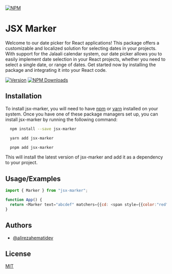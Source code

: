 [![NPM](https://nodei.co/npm/jsx-marker.png)](https://nodei.co/npm/jsx-marker/)

# JSX Marker

Welcome to our date picker for React applications! This package offers a customizable and localized solution for selecting dates in your projects. With support for the Jalaali calendar system, our date picker allows you to easily implement date selection in your React projects, whether you need to select a single date, or range of dates. Get started now by installing the package and integrating it into your React code.

[![Version][version-badge]][package]
[![NPM Downloads][dw-badge]][package]

[dw-badge]: https://img.shields.io/npm/dw/jsx-marker
[version-badge]: https://img.shields.io/npm/v/jsx-marker
[package]: https://www.npmjs.com/package/jsx-marker

## Installation

To install jsx-marker, you will need to have [npm](https://npmjs.com) or [yarn](https://yarnpkg.com) installed on your system. Once you have one of these package managers set up, you can install jsx-marker by running the following command:

```bash
  npm install --save jsx-marker
```

```bash
  yarn add jsx-marker
```

```bash
  pnpm add jsx-marker
```

This will install the latest version of jsx-marker and add it as a dependency to your project.

## Usage/Examples

```javascript
import { Marker } from "jsx-marker";

function App() {
  return <Marker text="abcdef" matchers={{cd: <span style={{color:"red"}} />}} />;
}
```

## Authors

- [@alirezahematidev](https://github.com/alirezahematidev)

## License

[MIT](https://choosealicense.com/licenses/mit/)